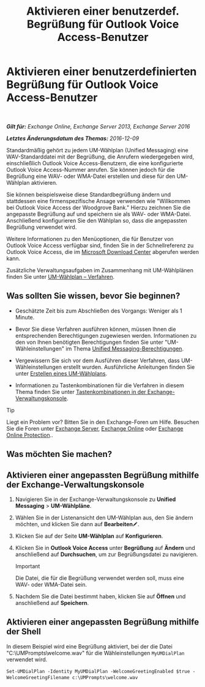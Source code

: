 ﻿---
title: 'Aktivieren einer benutzerdef. Begrüßung für Outlook Voice Access-Benutzer'
TOCTitle: Aktivieren einer benutzerdefinierten Begrüßung für Outlook Voice Access-Benutzer
ms:assetid: abd418ec-2c65-4720-859d-c11a2698dc06
ms:mtpsurl: https://technet.microsoft.com/de-de/library/Bb124125(v=EXCHG.150)
ms:contentKeyID: 50554891
ms.date: 04/24/2018
mtps_version: v=EXCHG.150
ms.translationtype: HT
---

# Aktivieren einer benutzerdefinierten Begrüßung für Outlook Voice Access-Benutzer

 

_**Gilt für:** Exchange Online, Exchange Server 2013, Exchange Server 2016_

_**Letztes Änderungsdatum des Themas:** 2016-12-09_

Standardmäßig gehört zu jedem UM-Wählplan (Unified Messaging) eine WAV-Standarddatei mit der Begrüßung, die Anrufern wiedergegeben wird, einschließlich Outlook Voice Access-Benutzern, die eine konfigurierte Outlook Voice Access-Nummer anrufen. Sie können jedoch für die Begrüßung eine WAV- oder WMA-Datei erstellen und diese für den UM-Wählplan aktivieren.

Sie können beispielsweise diese Standardbegrüßung ändern und stattdessen eine firmenspezifische Ansage verwenden wie "Willkommen bei Outlook Voice Access der Woodgrove Bank." Hierzu zeichnen Sie die angepasste Begrüßung auf und speichern sie als WAV- oder WMA-Datei. Anschließend konfigurieren Sie den Wählplan so, dass die angepassten Begrüßung verwendet wird.

Weitere Informationen zu den Menüoptionen, die für Benutzer von Outlook Voice Access verfügbar sind, finden Sie in der Schnellreferenz zu Outlook Voice Access, die im [Microsoft Download Center](https://go.microsoft.com/fwlink/p/?linkid=272767) abgerufen werden kann.

Zusätzliche Verwaltungsaufgaben im Zusammenhang mit UM-Wählplänen finden Sie unter [UM-Wählplan – Verfahren](um-dial-plan-procedures-exchange-2013-help.md).

## Was sollten Sie wissen, bevor Sie beginnen?

  - Geschätzte Zeit bis zum Abschließen des Vorgangs: Weniger als 1 Minute.

  - Bevor Sie diese Verfahren ausführen können, müssen Ihnen die entsprechenden Berechtigungen zugewiesen werden. Informationen zu den von Ihnen benötigten Berechtigungen finden Sie unter "UM-Wähleinstellungen" im Thema [Unified Messaging-Berechtigungen](unified-messaging-permissions-exchange-2013-help.md).

  - Vergewissern Sie sich vor dem Ausführen dieser Verfahren, dass UM-Wähleinstellungen erstellt wurden. Ausführliche Anleitungen finden Sie unter [Erstellen eines UM-Wählplans](https://technet.microsoft.com/de-de/library/Bb123819(v=EXCHG.150)).

  - Informationen zu Tastenkombinationen für die Verfahren in diesem Thema finden Sie unter [Tastenkombinationen in der Exchange-Verwaltungskonsole](keyboard-shortcuts-in-the-exchange-admin-center-exchange-online-protection-help.md).


> [!TIP]
> Liegt ein Problem vor? Bitten Sie in den Exchange-Foren um Hilfe. Besuchen Sie die Foren unter <A href="https://go.microsoft.com/fwlink/p/?linkid=60612">Exchange Server</A>, <A href="https://go.microsoft.com/fwlink/p/?linkid=267542">Exchange Online</A> oder <A href="https://go.microsoft.com/fwlink/p/?linkid=285351">Exchange Online Protection</A>..



## Was möchten Sie machen?

## Aktivieren einer angepassten Begrüßung mithilfe der Exchange-Verwaltungskonsole

1.  Navigieren Sie in der Exchange-Verwaltungskonsole zu **Unified Messaging** \> **UM-Wählpläne**.

2.  Wählen Sie in der Listenansicht den UM-Wählplan aus, den Sie ändern möchten, und klicken Sie dann auf **Bearbeiten**![Bearbeitungssymbol](images/Bb124582.6f53ccb2-1f13-4c02-bea0-30690e6ea71d(EXCHG.150).gif "Bearbeitungssymbol").

3.  Klicken Sie auf der Seite **UM-Wählplan** auf **Konfigurieren**.

4.  Klicken Sie in **Outlook Voice Access** unter **Begrüßung** auf **Ändern** und anschließend auf **Durchsuchen**, um zur Begrüßungsdatei zu navigieren.
    

    > [!IMPORTANT]
    > Die Datei, die für die Begrüßung verwendet werden soll, muss eine WAV- oder WMA-Datei sein.



5.  Nachdem Sie die Datei bestimmt haben, klicken Sie auf **Öffnen** und anschließend auf **Speichern**.

## Aktivieren einer angepassten Begrüßung mithilfe der Shell

In diesem Beispiel wird eine Begrüßung aktiviert, bei der die Datei "C:\\UMPrompts\\welcome.wav" für die Wähleinstellungen `MyUMDialPlan` verwendet wird.

    Set-UMDialPlan -Identity MyUMDialPlan -WelcomeGreetingEnabled $true -WelcomeGreetingFilename c:\UMPrompts\welcome.wav


